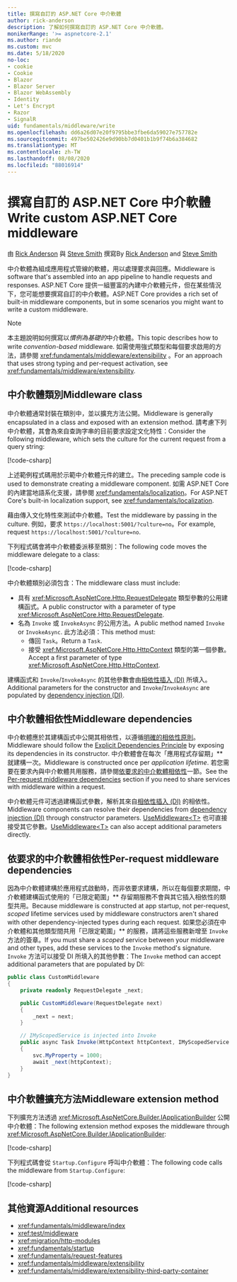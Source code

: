 ```yaml
---
title: 撰寫自訂的 ASP.NET Core 中介軟體
author: rick-anderson
description: 了解如何撰寫自訂的 ASP.NET Core 中介軟體。
monikerRange: '>= aspnetcore-2.1'
ms.author: riande
ms.custom: mvc
ms.date: 5/18/2020
no-loc:
- cookie
- Cookie
- Blazor
- Blazor Server
- Blazor WebAssembly
- Identity
- Let's Encrypt
- Razor
- SignalR
uid: fundamentals/middleware/write
ms.openlocfilehash: dd6a26d07e20f9795bbe3fbe6da59027e757782e
ms.sourcegitcommit: 497be502426e9d90bb7d0401b1b9f74b6a384682
ms.translationtype: MT
ms.contentlocale: zh-TW
ms.lasthandoff: 08/08/2020
ms.locfileid: "88016914"
---
```

# <a name="write-custom-aspnet-core-middleware"></a><span data-ttu-id="4c627-103">撰寫自訂的 ASP.NET Core 中介軟體</span><span class="sxs-lookup"><span data-stu-id="4c627-103">Write custom ASP.NET Core middleware</span></span>

<span data-ttu-id="4c627-104">由 [Rick Anderson](https://twitter.com/RickAndMSFT) 與 [Steve Smith](https://ardalis.com/) 撰寫</span><span class="sxs-lookup"><span data-stu-id="4c627-104">By [Rick Anderson](https://twitter.com/RickAndMSFT) and [Steve Smith](https://ardalis.com/)</span></span>

<span data-ttu-id="4c627-105">中介軟體為組成應用程式管線的軟體，用以處理要求與回應。</span><span class="sxs-lookup"><span data-stu-id="4c627-105">Middleware is software that's assembled into an app pipeline to handle requests and responses.</span></span> <span data-ttu-id="4c627-106">ASP.NET Core 提供一組豐富的內建中介軟體元件，但在某些情況下，您可能想要撰寫自訂的中介軟體。</span><span class="sxs-lookup"><span data-stu-id="4c627-106">ASP.NET Core provides a rich set of built-in middleware components, but in some scenarios you might want to write a custom middleware.</span></span>

> [!NOTE]
> <span data-ttu-id="4c627-107">本主題說明如何撰寫以*慣例為基礎的*中介軟體。</span><span class="sxs-lookup"><span data-stu-id="4c627-107">This topic describes how to write *convention-based* middleware.</span></span> <span data-ttu-id="4c627-108">如需使用強式類型和每個要求啟用的方法，請參閱 <xref:fundamentals/middleware/extensibility> 。</span><span class="sxs-lookup"><span data-stu-id="4c627-108">For an approach that uses strong typing and per-request activation, see <xref:fundamentals/middleware/extensibility>.</span></span>

## <a name="middleware-class"></a><span data-ttu-id="4c627-109">中介軟體類別</span><span class="sxs-lookup"><span data-stu-id="4c627-109">Middleware class</span></span>

<span data-ttu-id="4c627-110">中介軟體通常封裝在類別中，並以擴充方法公開。</span><span class="sxs-lookup"><span data-stu-id="4c627-110">Middleware is generally encapsulated in a class and exposed with an extension method.</span></span> <span data-ttu-id="4c627-111">請考慮下列中介軟體，其會為來自查詢字串的目前要求設定文化特性：</span><span class="sxs-lookup"><span data-stu-id="4c627-111">Consider the following middleware, which sets the culture for the current request from a query string:</span></span>

[!code-csharp[](write/snapshot/StartupCulture.cs)]

<span data-ttu-id="4c627-112">上述範例程式碼用於示範中介軟體元件的建立。</span><span class="sxs-lookup"><span data-stu-id="4c627-112">The preceding sample code is used to demonstrate creating a middleware component.</span></span> <span data-ttu-id="4c627-113">如需 ASP.NET Core 的內建當地語系化支援，請參閱 <xref:fundamentals/localization>。</span><span class="sxs-lookup"><span data-stu-id="4c627-113">For ASP.NET Core's built-in localization support, see <xref:fundamentals/localization>.</span></span>

<span data-ttu-id="4c627-114">藉由傳入文化特性來測試中介軟體。</span><span class="sxs-lookup"><span data-stu-id="4c627-114">Test the middleware by passing in the culture.</span></span> <span data-ttu-id="4c627-115">例如，要求 `https://localhost:5001/?culture=no`。</span><span class="sxs-lookup"><span data-stu-id="4c627-115">For example, request `https://localhost:5001/?culture=no`.</span></span>

<span data-ttu-id="4c627-116">下列程式碼會將中介軟體委派移至類別：</span><span class="sxs-lookup"><span data-stu-id="4c627-116">The following code moves the middleware delegate to a class:</span></span>

[!code-csharp[](write/snapshot/RequestCultureMiddleware.cs)]

<span data-ttu-id="4c627-117">中介軟體類別必須包含：</span><span class="sxs-lookup"><span data-stu-id="4c627-117">The middleware class must include:</span></span>

* <span data-ttu-id="4c627-118">具有 <xref:Microsoft.AspNetCore.Http.RequestDelegate> 類型參數的公用建構函式。</span><span class="sxs-lookup"><span data-stu-id="4c627-118">A public constructor with a parameter of type <xref:Microsoft.AspNetCore.Http.RequestDelegate>.</span></span>
* <span data-ttu-id="4c627-119">名為 `Invoke` 或 `InvokeAsync` 的公用方法。</span><span class="sxs-lookup"><span data-stu-id="4c627-119">A public method named `Invoke` or `InvokeAsync`.</span></span> <span data-ttu-id="4c627-120">此方法必須：</span><span class="sxs-lookup"><span data-stu-id="4c627-120">This method must:</span></span>
  * <span data-ttu-id="4c627-121">傳回 `Task`。</span><span class="sxs-lookup"><span data-stu-id="4c627-121">Return a `Task`.</span></span>
  * <span data-ttu-id="4c627-122">接受 <xref:Microsoft.AspNetCore.Http.HttpContext> 類型的第一個參數。</span><span class="sxs-lookup"><span data-stu-id="4c627-122">Accept a first parameter of type <xref:Microsoft.AspNetCore.Http.HttpContext>.</span></span>
  
<span data-ttu-id="4c627-123">建構函式和 `Invoke`/`InvokeAsync` 的其他參數會由[相依性插入 (DI)](xref:fundamentals/dependency-injection) 所填入。</span><span class="sxs-lookup"><span data-stu-id="4c627-123">Additional parameters for the constructor and `Invoke`/`InvokeAsync` are populated by [dependency injection (DI)](xref:fundamentals/dependency-injection).</span></span>

## <a name="middleware-dependencies"></a><span data-ttu-id="4c627-124">中介軟體相依性</span><span class="sxs-lookup"><span data-stu-id="4c627-124">Middleware dependencies</span></span>

<span data-ttu-id="4c627-125">中介軟體應於其建構函式中公開其相依性，以遵循[明確的相依性原則](/dotnet/standard/modern-web-apps-azure-architecture/architectural-principles#explicit-dependencies)。</span><span class="sxs-lookup"><span data-stu-id="4c627-125">Middleware should follow the [Explicit Dependencies Principle](/dotnet/standard/modern-web-apps-azure-architecture/architectural-principles#explicit-dependencies) by exposing its dependencies in its constructor.</span></span> <span data-ttu-id="4c627-126">中介軟體會在每次「應用程式存留期」\*\* 就建構一次。</span><span class="sxs-lookup"><span data-stu-id="4c627-126">Middleware is constructed once per *application lifetime*.</span></span> <span data-ttu-id="4c627-127">若您需要在要求內與中介軟體共用服務，請參閱[依要求的中介軟體相依性](#per-request-middleware-dependencies)一節。</span><span class="sxs-lookup"><span data-stu-id="4c627-127">See the [Per-request middleware dependencies](#per-request-middleware-dependencies) section if you need to share services with middleware within a request.</span></span>

<span data-ttu-id="4c627-128">中介軟體元件可透過建構函式參數，解析其來自[相依性插入 (DI)](xref:fundamentals/dependency-injection) 的相依性。</span><span class="sxs-lookup"><span data-stu-id="4c627-128">Middleware components can resolve their dependencies from [dependency injection (DI)](xref:fundamentals/dependency-injection) through constructor parameters.</span></span> <span data-ttu-id="4c627-129">[UseMiddleware&lt;T&gt;](/dotnet/api/microsoft.aspnetcore.builder.usemiddlewareextensions.usemiddleware#Microsoft_AspNetCore_Builder_UseMiddlewareExtensions_UseMiddleware_Microsoft_AspNetCore_Builder_IApplicationBuilder_System_Type_System_Object___) 也可直接接受其它參數。</span><span class="sxs-lookup"><span data-stu-id="4c627-129">[UseMiddleware&lt;T&gt;](/dotnet/api/microsoft.aspnetcore.builder.usemiddlewareextensions.usemiddleware#Microsoft_AspNetCore_Builder_UseMiddlewareExtensions_UseMiddleware_Microsoft_AspNetCore_Builder_IApplicationBuilder_System_Type_System_Object___) can also accept additional parameters directly.</span></span>

## <a name="per-request-middleware-dependencies"></a><span data-ttu-id="4c627-130">依要求的中介軟體相依性</span><span class="sxs-lookup"><span data-stu-id="4c627-130">Per-request middleware dependencies</span></span>

<span data-ttu-id="4c627-131">因為中介軟體建構於應用程式啟動時，而非依要求建構，所以在每個要求期間，中介軟體建構函式使用的「已限定範圍」\*\* 存留期服務不會與其它插入相依性的類型共用。</span><span class="sxs-lookup"><span data-stu-id="4c627-131">Because middleware is constructed at app startup, not per-request, *scoped* lifetime services used by middleware constructors aren't shared with other dependency-injected types during each request.</span></span> <span data-ttu-id="4c627-132">如果您必須在中介軟體和其他類型間共用「已限定範圍」\*\* 的服務，請將這些服務新增至 `Invoke` 方法的簽章。</span><span class="sxs-lookup"><span data-stu-id="4c627-132">If you must share a *scoped* service between your middleware and other types, add these services to the `Invoke` method's signature.</span></span> <span data-ttu-id="4c627-133">`Invoke` 方法可以接受 DI 所填入的其他參數：</span><span class="sxs-lookup"><span data-stu-id="4c627-133">The `Invoke` method can accept additional parameters that are populated by DI:</span></span>

```csharp
public class CustomMiddleware
{
    private readonly RequestDelegate _next;

    public CustomMiddleware(RequestDelegate next)
    {
        _next = next;
    }

    // IMyScopedService is injected into Invoke
    public async Task Invoke(HttpContext httpContext, IMyScopedService svc)
    {
        svc.MyProperty = 1000;
        await _next(httpContext);
    }
}
```

## <a name="middleware-extension-method"></a><span data-ttu-id="4c627-134">中介軟體擴充方法</span><span class="sxs-lookup"><span data-stu-id="4c627-134">Middleware extension method</span></span>

<span data-ttu-id="4c627-135">下列擴充方法透過 <xref:Microsoft.AspNetCore.Builder.IApplicationBuilder> 公開中介軟體：</span><span class="sxs-lookup"><span data-stu-id="4c627-135">The following extension method exposes the middleware through <xref:Microsoft.AspNetCore.Builder.IApplicationBuilder>:</span></span>

[!code-csharp[](write/snapshot/RequestCultureMiddlewareExtensions.cs)]

<span data-ttu-id="4c627-136">下列程式碼會從 `Startup.Configure` 呼叫中介軟體：</span><span class="sxs-lookup"><span data-stu-id="4c627-136">The following code calls the middleware from `Startup.Configure`:</span></span>

[!code-csharp[](write/snapshot/Startup.cs?highlight=5)]

## <a name="additional-resources"></a><span data-ttu-id="4c627-137">其他資源</span><span class="sxs-lookup"><span data-stu-id="4c627-137">Additional resources</span></span>

* <xref:fundamentals/middleware/index>
* <xref:test/middleware>
* <xref:migration/http-modules>
* <xref:fundamentals/startup>
* <xref:fundamentals/request-features>
* <xref:fundamentals/middleware/extensibility>
* <xref:fundamentals/middleware/extensibility-third-party-container>
